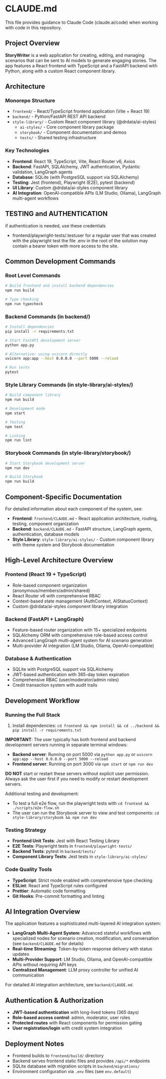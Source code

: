 # CLAUDE.md

This file provides guidance to Claude Code (claude.ai/code) when working with code in this repository.

## Project Overview

**StoryWriter** is a web application for creating, editing, and managing scenarios that can be sent to AI models to generate engaging stories. The app features a React frontend with TypeScript and a FastAPI backend with Python, along with a custom React component library.

## Architecture

### Monorepo Structure
- `frontend/` - React/TypeScript frontend application (Vite + React 19)
- `backend/` - Python/FastAPI REST API backend
- `style-library/` - Custom React component library (@drdata/ai-styles)
  - `ai-styles/` - Core component library package
  - `storybook/` - Component documentation and demos
  - `tests/` - Shared testing infrastructure

### Key Technologies
- **Frontend**: React 19, TypeScript, Vite, React Router v6, Axios
- **Backend**: FastAPI, SQLAlchemy, JWT authentication, Pydantic validation, LangGraph agents
- **Database**: SQLite (with PostgreSQL support via SQLAlchemy)
- **Testing**: Jest (frontend), Playwright (E2E), pytest (backend)
- **UI Library**: Custom @drdata/ai-styles component library
- **AI Integration**: OpenAI-compatible APIs (LM Studio, Ollama), LangGraph multi-agent workflows

## TESTING and AUTHENTICATION
if authentication is needed, use these credentials
* frontend/playwright-tests/.testuser
for a regular user that was created with the playwright test
the file .env in the root of the solution may contain a bearer token with more access to the site.

## Common Development Commands

### Root Level Commands
```bash
# Build frontend and install backend dependencies
npm run build

# Type checking
npm run typecheck
```

### Backend Commands (in backend/)
```bash
# Install dependencies
pip install -r requirements.txt

# Start FastAPI development server
python app.py

# Alternative: using uvicorn directly
uvicorn app:app --host 0.0.0.0 --port 5000 --reload

# Run tests
pytest
```

### Style Library Commands (in style-library/ai-styles/)
```bash
# Build component library
npm run build

# Development mode
npm start

# Testing
npm test

# Linting
npm run lint
```

### Storybook Commands (in style-library/storybook/)
```bash
# Start Storybook development server
npm run dev

# Build Storybook
npm run build
```

## Component-Specific Documentation

For detailed information about each component of the system, see:
- **Frontend**: `frontend/CLAUDE.md` - React application architecture, routing, testing, component organization
- **Backend**: `backend/CLAUDE.md` - FastAPI structure, LangGraph agents, authentication, database models
- **Style Library**: `style-library/ai-styles/` - Custom component library with theme system and Storybook documentation

## High-Level Architecture Overview

### Frontend (React 19 + TypeScript)
- Role-based component organization (anonymous/members/admin/shared)
- React Router v6 with comprehensive RBAC
- Context-based state management (AuthContext, AIStatusContext)
- Custom @drdata/ai-styles component library integration

### Backend (FastAPI + LangGraph)
- Feature-based router organization with 15+ specialized endpoints
- SQLAlchemy ORM with comprehensive role-based access control
- Advanced LangGraph multi-agent system for AI scenario generation
- Multi-provider AI integration (LM Studio, Ollama, OpenAI-compatible)

### Database & Authentication
- SQLite with PostgreSQL support via SQLAlchemy
- JWT-based authentication with 365-day token expiration
- Comprehensive RBAC (user/moderator/admin roles)
- Credit transaction system with audit trails

## Development Workflow

### Running the Full Stack
1. Install dependencies: `cd frontend && npm install && cd ../backend && pip install -r requirements.txt`

**IMPORTANT**: The user typically has both frontend and backend development servers running in separate terminal windows:
- **Backend server**: Running on port 5000 via `python app.py` or `uvicorn app:app --host 0.0.0.0 --port 5000 --reload`
- **Frontend server**: Running on port 3000 via `npm start` or `npm run dev`

**DO NOT** start or restart these servers without explicit user permission. Always ask the user first if you need to modify or restart development servers.

Additional testing and development:
- To test a full e2e flow, run the playwright tests with `cd frontend && ./scripts/e2e-flow.sh`
- The user can run the Storybook server to view and test components: `cd style-library/storybook && npm run dev`

### Testing Strategy
- **Frontend Unit Tests**: Jest with React Testing Library
- **E2E Tests**: Playwright tests in `frontend/playwright-tests/`
- **Backend Tests**: pytest in `backend/tests/`
- **Component Library Tests**: Jest tests in `style-library/ai-styles/`

### Code Quality Tools
- **TypeScript**: Strict mode enabled with comprehensive type checking
- **ESLint**: React and TypeScript rules configured
- **Prettier**: Automatic code formatting
- **Git Hooks**: Pre-commit formatting and linting

## AI Integration Overview

The application features a sophisticated multi-layered AI integration system:

- **LangGraph Multi-Agent System**: Advanced stateful workflows with specialized nodes for scenario creation, modification, and conversation (see `backend/CLAUDE.md` for details)
- **Real-time Streaming**: Token-by-token response delivery with status updates
- **Multi-Provider Support**: LM Studio, Ollama, and OpenAI-compatible APIs without requiring API keys
- **Centralized Management**: LLM proxy controller for unified AI communication

For detailed AI integration architecture, see `backend/CLAUDE.md`.

## Authentication & Authorization

- **JWT-based authentication** with long-lived tokens (365 days)
- **Role-based access control**: admin, moderator, user roles
- **Protected routes** with React components for permission gating
- **User registration/login** with credit system integration

## Deployment Notes

- Frontend builds to `frontend/build/` directory
- Backend serves frontend static files and provides `/api/*` endpoints
- SQLite database with migration scripts in `backend/migrations/`
- Environment configuration via `.env` files (see `env.default`)